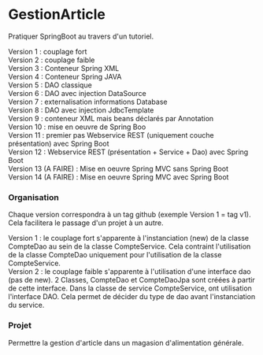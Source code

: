 # GestionArticle

Pratiquer SpringBoot au travers d'un tutoriel.

Version 1 : couplage fort<br>
Version 2 : couplage faible<br>
Version 3 : Conteneur Spring XML<br>
Version 4 : Conteneur Spring JAVA<br>
Version 5 : DAO classique<br>
Version 6 : DAO avec injection DataSource<br>
Version 7 : externalisation informations Database<br>
Version 8 :  DAO avec injection JdbcTemplate<br>
Version 9 : conteneur XML mais beans déclarés par Annotation<br>
Version 10 : mise en oeuvre de Spring Boo<br>
Version 11 : premier pas Webservice REST (uniquement couche présentation) avec Spring Boot<br>
Version 12 : Webservice REST (présentation + Service + Dao) avec Spring Boot<br>
Version 13 (A FAIRE) : Mise en oeuvre Spring MVC sans Spring Boot<br>
Version 14 (A FAIRE) : Mise en oeuvre Spring MVC avec Spring Boot<br>

### Organisation

Chaque version correspondra à un tag github (exemple Version 1 = tag v1). Cela facilitera le passage d'un projet à un autre.<br>

Version 1 : le couplage fort s'apparente à l'instanciation (new) de la classe CompteDao au sein de la classe CompteService. Cela contraint l'utilisation de la classe CompteDao uniquement pour l'utilisation de la classe CompteService. <br>
Version 2 : le couplage faible s'apparente à l'utilisation d'une interface dao (pas de new). 2 Classes, CompteDao et CompteDaoJpa sont créées à partir de cette interface. Dans la classe de service CompteService, ont utilisation l'interface DAO. Cela permet de décider du type de dao avant l'instanciation du service.


### Projet
Permettre la gestion d'article dans un magasion d'alimentation générale. 

